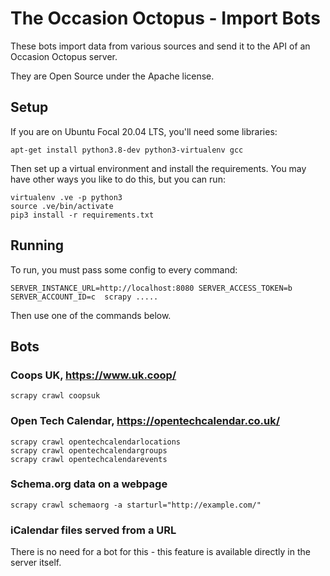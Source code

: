 # The Occasion Octopus - Import Bots

These bots import data from various sources and send it to the API of an Occasion Octopus server.

They are Open Source under the Apache license.

## Setup

If you are on Ubuntu Focal 20.04 LTS, you'll need some libraries:

    apt-get install python3.8-dev python3-virtualenv gcc

Then set up a virtual environment and install the requirements. You may have other ways you like to do this, but you can run:
    
    virtualenv .ve -p python3
    source .ve/bin/activate
    pip3 install -r requirements.txt
    
    
## Running

To run, you must pass some config to every command:

    SERVER_INSTANCE_URL=http://localhost:8080 SERVER_ACCESS_TOKEN=b SERVER_ACCOUNT_ID=c  scrapy .....

Then use one of the commands below.

## Bots

### Coops UK, https://www.uk.coop/

    scrapy crawl coopsuk

### Open Tech Calendar, https://opentechcalendar.co.uk/

    scrapy crawl opentechcalendarlocations
    scrapy crawl opentechcalendargroups
    scrapy crawl opentechcalendarevents

### Schema.org data on a webpage

    scrapy crawl schemaorg -a starturl="http://example.com/"

### iCalendar files served from a URL

There is no need for a bot for this - this feature is available directly in the server itself.
